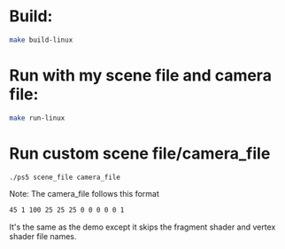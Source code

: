 # Build:
```bash
make build-linux
```

# Run with my scene file and camera file:
```bash
make run-linux
```

# Run custom scene file/camera_file
```bash
./ps5 scene_file camera_file
```
Note: The camera_file follows this format
```bash
45 1 100 25 25 25 0 0 0 0 0 1
```
It's the same as the demo except it skips the fragment shader and vertex shader file names.
